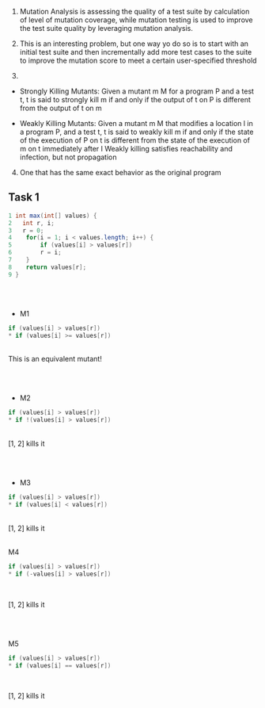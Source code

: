 1. Mutation Analysis is assessing the quality of a test suite by calculation of level of mutation coverage, while mutation testing is used to improve the test suite quality by leveraging mutation analysis.

2. This is an interesting problem, but one way yo do so is to start with an initial test suite and then incrementally add more test cases to the suite to improve the mutation score to meet  a certain user-specified threshold

3. 
* Strongly Killing Mutants:
Given a mutant m  M for a program P and a test t, t is said to strongly kill m if and only if the output of t on P is different from the output of t on m

* Weakly Killing Mutants:
Given a mutant m  M that modifies a location l  in a program P,  and a test t, t is said to weakly kill m if and only if the state of the execution of P on t is different from the state of the execution of m  on t immediately after I 
Weakly killing satisfies reachability and infection, but not propagation

4. One that has the same exact behavior as the original program

## Task 1

```java
1 int max(int[] values) {
2   int r, i;
3   r = 0;
4    for(i = 1; i < values.length; i++) {
5        if (values[i] > values[r])
6        r = i;
7    }
8    return values[r];
9 }
```
<br /><br />

* M1
```java
if (values[i] > values[r]) 
* if (values[i] >= values[r])
```
<br />
This is an equivalent mutant!

<br /><br />
* M2
```java
if (values[i] > values[r]) 
* if !(values[i] > values[r])
```
<br />
[1, 2] kills it

<br /><br />
* M3 
```java
if (values[i] > values[r]) 
* if (values[i] < values[r])
```
<br />
[1, 2] kills it

<br />
<br />

M4
```java
if (values[i] > values[r]) 
* if (-values[i] > values[r])
```
<br />

[1, 2] kills it

<br />
<br />

M5
```java
if (values[i] > values[r]) 
* if (values[i] == values[r])
```
<br />

[1, 2] kills it



